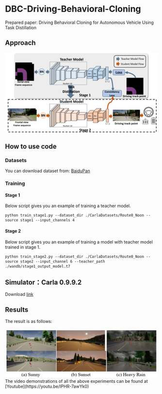 # DBC-Driving-Behavioral-Cloning

Prepared paper: Driving Behavioral Cloning for Autonomous Vehicle Using Task Distillation

## Approach
<div align=center><img src="img/framework.jpg"></div>

## How to use code
### Datasets
You can download dataset from: [BaiduPan](waiting)
### Training
#### Stage 1
Below script gives you an example of training a teacher model.
```
python train_stage1.py --dataset_dir ./CarlaDatasets/Route0_Noon --source stage1 --input_channels 4
```
#### Stage 2
Below script gives you an example of training a model with teacher model trained in stage 1.
```
python train_stage2.py --dataset_dir ./CarlaDatasets/Route0_Noon --source stage2 --input_channel 6 --teacher_path ./wandb/stage1_output_model.t7
```


## Simulator：Carla 0.9.9.2
Download [link](https://github.com/carla-simulator/carla)

## Results
The result is as follows:
<div align=center><img src="img/example-res.jpg"></div>
The video demonstrations of all the above experiments can be found at [Youtube](https://youtu.be/IPHR-7awYk0)

